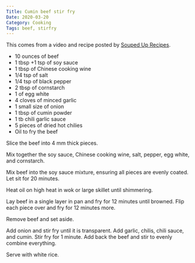 ```yaml
---
Title: Cumin beef stir fry
Date: 2020-03-20
Category: Cooking
Tags: beef, stirfry
---
```


This comes from a video and recipe posted by [Souped Up Recipes](https://www.youtube.com/watch?v=4fGO-vAPdnQ).

- 10 ounces of beef
- 1 tbsp +1 tsp of soy sauce
- 1 tbsp of Chinese cooking wine
- 1/4 tsp of salt
- 1/4 tsp of black pepper
- 2 tbsp of cornstarch
- 1 of egg white
- 4 cloves of minced garlic
- 1 small size of onion
- 1 tbsp of cumin powder
- 1 tb chili garlic sauce
- 5 pieces of dried hot chilies
- Oil to fry the beef

 Slice the beef into 4 mm thick pieces.

 Mix together the soy sauce, Chinese cooking wine, salt, pepper, egg white, and cornstarch. 

 Mix beef into the soy sauce mixture, ensuring all pieces are evenly coated.  Let sit for 20 minutes.

 Heat oil on high heat in wok or large skillet until shimmering.

 Lay beef in a single layer in pan and fry for 12 minutes until browned. Flip each piece over and fry for 12 minutes more.

 Remove beef and set aside.

 Add onion and stir fry until it is transparent.  Add garlic, chilis, chili sauce, and cumin.  Stir fry for 1 minute.
 Add back the beef and stir to evenly combine everything.
 
 Serve with white rice.
